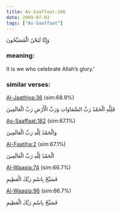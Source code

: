 ```yaml
---
title: As-Saaffaat:166
date: 2009-07-03
tags: ["As-Saaffaat"]
---
```

وَإِنَّا لَنَحْنُ الْمُسَبِّحُونَ
### meaning: 
It is we who celebrate Allah’s glory.’
### similar verses: 

[Al-Jaathiya:36](/45/36) (sim:68.9%)

فَلِلَّهِ الْحَمْدُ رَبِّ السَّمَاوَاتِ وَرَبِّ الْأَرْضِ رَبِّ الْعَالَمِينَ

[As-Saaffaat:182](/37/182) (sim:67.1%)

وَالْحَمْدُ لِلَّهِ رَبِّ الْعَالَمِينَ

[Al-Faatiha:2](/1/2) (sim:67.1%)

الْحَمْدُ لِلَّهِ رَبِّ الْعَالَمِينَ

[Al-Waaqia:74](/56/74) (sim:66.7%)

فَسَبِّحْ بِاسْمِ رَبِّكَ الْعَظِيمِ

[Al-Waaqia:96](/56/96) (sim:66.7%)

فَسَبِّحْ بِاسْمِ رَبِّكَ الْعَظِيمِ
